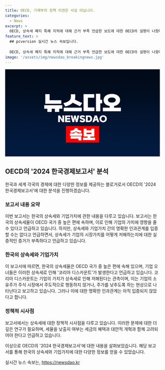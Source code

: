 ```yaml
---
title: OECD, 기재부의 정책 이견은 사실 아닙니다.
categories:
  - News
excerpt: >
  OECD, 상속세 폐지 특혜 지적에 대해 근거 부족 언급한 보도에 대한 OECD의 설명이 나왔다. 한국 경제보고서에는 상속세가 기업가치에 미치는 영향을 명확히 밝히지 못하고 있다고 언급하며, 상속세 부담이 기업의 시장가치에 미치는 영향을 명확히 밝히지 못하고 있다고 언급하였다. 이에 따라 상속세 부담 완화를 통해 코리아 디스카운트를 해소할 필요성이 부각되고 있다. 또한, 상속세 부담이 기업의 주가 부양에 소극적인 태도를 유발하는 문제도 제기되고 있다.
feature_text: >
  ## pcversion 실시간 뉴스 속보입니다.

  OECD, 상속세 폐지 특혜 지적에 대해 근거 부족 언급한 보도에 대한 OECD의 설명이 나왔다. 한국 경제보고서에는 상속세가 기업가치에 미치는 영향을 명확히 밝히지 못하고 있다고 언급하며, 상속세 부담이 기업의 시장가치에 미치는 영향을 명확히 밝히지 못하고 있다고 언급하였다. 이에 따라 상속세 부담 완화를 통해 코리아 디스카운트를 해소할 필요성이 부각되고 있다. 또한, 상속세 부담이 기업의 주가 부양에 소극적인 태도를 유발하는 문제도 제기되고 있다.
image: '/assets/img/newsdao_breakingnews.jpg'
---
```


<p><img src="/assets/img/newsdao_breakingnews.jpg" alt="pcversion 속보" /></p>

<h2 data-ke-size="size26">OECD의 '2024 한국경제보고서' 분석</h2>

<p>한국과 세계 각국의 경제에 대한 다양한 정보를 제공하는 블로거로서 OECD의 '2024 한국경제보고서'에 대한 분석을 진행하겠습니다.</p>

<p data-ke-size="size16"></p>

<h3>보고서 내용 요약</h3>

<p>이번 보고서는 한국의 상속세와 기업가치에 관한 내용을 다루고 있습니다. 보고서는 한국의 상속세율이 OECD 국가 중 높은 편에 속하며, 이로 인해 기업의 가치에 영향을 줄 수 있다고 언급하고 있습니다. 하지만, 상속세와 기업가치 간의 명확한 인과관계를 입증할 수는 없다고 언급하면서, 상속세가 기업의 시장가치를 어떻게 저해하는지에 대한 실증적인 증거가 부족하다고 언급하고 있습니다.</p>

<p data-ke-size="size16"></p>

<h3>한국의 상속세와 기업가치</h3>

<p>이 보고서에 따르면, 한국의 상속세율은 OECD 국가 중 높은 편에 속해 있으며, 기업 오너들은 이러한 상속세로 인해 '코리아 디스카운트'가 발생한다고 언급하고 있습니다. 코리아 디스카운트는 기업의 가치가 상속세로 인해 저해된다는 관측이며, 이는 기업의 소유주가 주식 시장에서 주도적으로 행동하지 않거나, 주가를 낮추도록 하는 현상으로 나타난다고 보고하고 있습니다. 그러나 이에 대한 명확한 인과관계는 아직 입증되지 않았다고 합니다.</p>

<p data-ke-size="size16"></p>

<h3>정책적 시사점</h3>

<p>보고서에서는 상속세에 대한 정책적 시사점을 다루고 있습니다. 이러한 문제에 대한 더 깊은 연구가 필요하며, 세율을 낮출지 여부는 세금의 혜택과 대안적 개혁과 함께 고려되어야 한다고 언급하고 있습니다.</p>

<p data-ke-size="size16"></p>

<p>이상으로 OECD의 '2024 한국경제보고서'에 대한 내용을 살펴보았습니다. 해당 보고서를 통해 한국의 상속세와 기업가치에 대한 다양한 정보를 얻을 수 있었습니다.</p>
실시간 뉴스 속보는, <a href="https://newsdao.kr" rel="dofollow">https://newsdao.kr</a>


